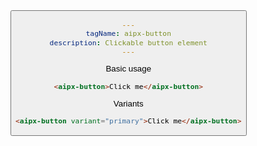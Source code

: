 ```yaml
---
tagName: aipx-button
description: Clickable button element
---
```


Basic usage

```html
<aipx-button>Click me</aipx-button>
```

Variants

```html
<aipx-button variant="primary">Click me</aipx-button>
```

<template shadowrootmode="open">
  <style>
    :host[variant=primary] {
      background-color: black;
      color: white;
    }
  </style>
  <button><slot></slot></button>
</template>
